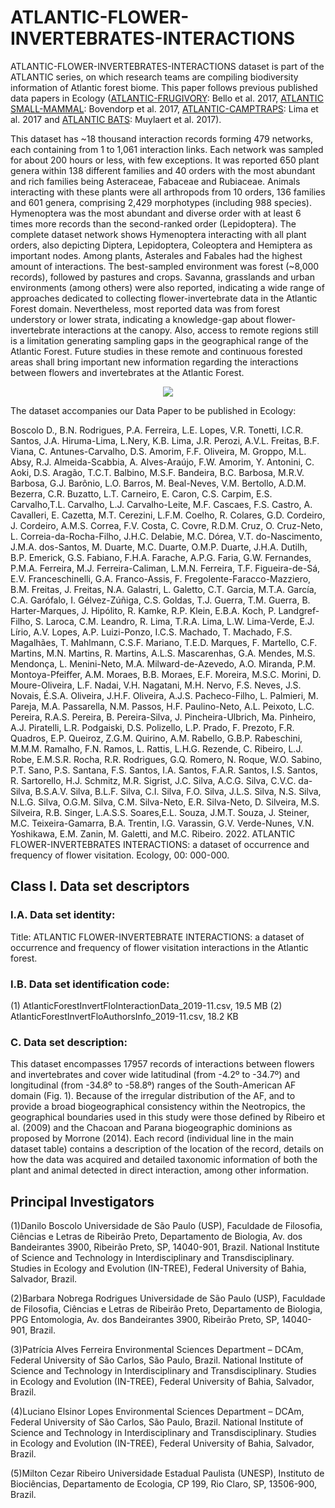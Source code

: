 # ATLANTIC-FLOWER-INVERTEBRATES-INTERACTIONS

ATLANTIC-FLOWER-INVERTEBRATES-INTERACTIONS dataset is part of the ATLANTIC series, on which research teams are compiling biodiversity information of 
Atlantic forest biome. This paper follows previous published data papers in Ecology 
([ATLANTIC-FRUGIVORY](http://onlinelibrary.wiley.com/doi/10.1002/ecy.1818/abstract): Bello et al. 2017, 
[ATLANTIC SMALL-MAMMAL](http://onlinelibrary.wiley.com/doi/10.1002/ecy.1893/full): Bovendorp et al. 2017, 
[ATLANTIC-CAMPTRAPS](http://onlinelibrary.wiley.com/doi/10.1002/ecy.1998/abstract): Lima et al. 2017 and 
[ATLANTIC BATS](http://onlinelibrary.wiley.com/doi/10.1002/ecy.2007/abstract): Muylaert et al. 2017).

This dataset has  ~18 thousand interaction records forming 479 networks, each containing from 1 to 1,061 interaction links.  Each network was sampled for about 200 hours or less, with few exceptions. It was reported 650 plant genera within 138 different families and 40 orders with the most abundant and rich families being Asteraceae, Fabaceae and Rubiaceae. Animals interacting with these plants were all arthropods from 10 orders, 136 families and 601 genera, comprising 2,429 morphotypes (including 988 species). Hymenoptera was the most abundant and diverse order with at least 6 times more records than the second-ranked order (Lepidoptera). The complete dataset network shows Hymenoptera interacting with all plant orders, also depicting  Diptera, Lepidoptera, Coleoptera and Hemiptera as important nodes. Among plants, Asterales and Fabales had the highest amount of interactions. The best-sampled environment was forest (~8,000 records), followed by pastures and crops. Savanna, grasslands and urban environments (among others) were also reported, indicating a wide range of approaches dedicated to collecting flower-invertebrate data in the Atlantic Forest domain. Nevertheless, most reported data was from forest understory or lower strata, indicating a knowledge-gap about flower-invertebrate interactions at the canopy. Also, access to remote regions still is a limitation generating sampling gaps in the geographical range of the Atlantic Forest. Future studies in these remote and continuous forested areas shall bring important new information regarding the interactions between flowers and invertebrates  at the Atlantic Forest.

<p align="center"> 
<img src="https://github.com/LEAP-USPRP/ATLANTIC-FLOWER-INVERTEBRATES-INTERACTIONS/figure.jpg">
</p>

The dataset accompanies our Data Paper to be published in Ecology:  

Boscolo D., B.N. Rodrigues, P.A. Ferreira, L.E. Lopes, V.R. Tonetti, I.C.R. Santos, J.A. Hiruma-Lima, L.Nery, K.B. Lima, J.R. Perozi, A.V.L. Freitas, B.F. Viana, C. Antunes-Carvalho, D.S. Amorim, F.F. Oliveira, M. Groppo, M.L. Absy, R.J. Almeida-Scabbia, A. Alves-Araújo, F.W. Amorim, Y. Antonini, C. Aoki, D.S. Aragão, T.C.T. Balbino, M.S.F. Bandeira, B.C. Barbosa, M.R.V. Barbosa, G.J. Barônio, L.O. Barros, M. Beal-Neves, V.M. Bertollo, A.D.M. Bezerra, C.R. Buzatto, L.T. Carneiro, E. Caron, C.S. Carpim, E.S. Carvalho,T.L. Carvalho, L.J. Carvalho-Leite, M.F. Cascaes, F.S. Castro, A. Cavalleri, E. Cazetta, M.T. Cerezini, L.F.M. Coelho, R. Colares, G.D. Cordeiro, J. Cordeiro, A.M.S. Correa, F.V. Costa, C. Covre, R.D.M. Cruz, O. Cruz-Neto, L. Correia-da-Rocha-Filho, J.H.C. Delabie, M.C. Dórea, V.T. do-Nascimento, J.M.A. dos-Santos, M. Duarte, M.C. Duarte, O.M.P. Duarte, J.H.A. Dutilh, B.P. Emerick, G.S. Fabiano, F.H.A. Farache, A.P.G. Faria, G.W. Fernandes, P.M.A. Ferreira, M.J. Ferreira-Caliman, L.M.N. Ferreira, T.F. Figueira-de-Sá, E.V. Franceschinelli, G.A. Franco-Assis, F. Fregolente-Faracco-Mazziero, B.M. Freitas, J. Freitas, N.A. Galastri, L. Galetto, C.T. Garcia, M.T.A. García, C.A. Garófalo, I. Gélvez-Zúñiga, C.S. Goldas, T.J. Guerra, T.M. Guerra, B. Harter-Marques, J. Hipólito, R. Kamke, R.P. Klein, E.B.A. Koch, P. Landgref-Filho, S. Laroca, C.M. Leandro, R. Lima, T.R.A. Lima, L.W. Lima-Verde, E.J. Lírio, A.V. Lopes, A.P. Luizi-Ponzo, I.C.S. Machado, T. Machado, F.S. Magalhães, T. Mahlmann, C.S.F. Mariano, T.E.D. Marques, F. Martello, C.F. Martins, M.N. Martins, R. Martins, A.L.S. Mascarenhas, G.A. Mendes, M.S. Mendonça, L. Menini-Neto, M.A. Milward-de-Azevedo, A.O. Miranda, P.M. Montoya-Pfeiffer, A.M. Moraes, B.B. Moraes, E.F. Moreira, M.S.C. Morini, D. Moure-Oliveira, L.F. Nadai, V.H. Nagatani, M.H. Nervo, F.S. Neves, J.S. Novais, É.S.A. Oliveira, J.H.F. Oliveira, A.J.S. Pacheco-Filho, L. Palmieri, M. Pareja, M.A. Passarella, N.M. Passos, H.F. Paulino-Neto, A.L. Peixoto, L.C. Pereira, R.A.S. Pereira, B. Pereira-Silva, J. Pincheira-Ulbrich, Ma. Pinheiro, A.J. Piratelli, L.R. Podgaiski, D.S. Polizello, L.P. Prado, F. Prezoto, F.R. Quadros, E.P. Queiroz, Z.G.M. Quirino, A.M. Rabello, G.B.P. Rabeschini, M.M.M. Ramalho, F.N. Ramos, L. Rattis, L.H.G. Rezende, C. Ribeiro, L.J. Robe, E.M.S.R. Rocha, R.R. Rodrigues, G.Q. Romero, N. Roque, W.O. Sabino, P.T. Sano, P.S. Santana, F.S. Santos, I.A. Santos, F.A.R. Santos, I.S. Santos, R. Sartorello, H.J. Schmitz, M.R. Sigrist, J.C. Silva, A.C.G. Silva, C.V.C. da-Silva, B.S.A.V. Silva, B.L.F. Silva, C.I. Silva, F.O. Silva, J.L.S. Silva, N.S. Silva, N.L.G. Silva, O.G.M. Silva, C.M. Silva-Neto, E.R. Silva-Neto, D. Silveira, M.S. Silveira, R.B. Singer, L.A.S.S. Soares,E.L. Souza, J.M.T. Souza, J. Steiner, M.C. Teixeira-Gamarra, B.A. Trentin, I.G. Varassin, G.V. Verde-Nunes, V.N. Yoshikawa, E.M. Zanin, M. Galetti, and M.C. Ribeiro. 2022. ATLANTIC FLOWER-INVERTEBRATES INTERACTIONS: a dataset of occurrence and frequency of flower visitation. Ecology, 00: 000-000.

## Class I. Data set descriptors
### I.A. Data set identity:

Title: ATLANTIC FLOWER-INVERTEBRATE INTERACTIONS​: a dataset of occurrence and frequency of flower visitation interactions in the Atlantic forest.

### I.B. Data set identification code:
(1) AtlanticForestInvertFloInteractionData_2019-11.csv, 19.5 MB
(2) AtlanticForestInvertFloAuthorsInfo_2019-11.csv, 18.2 KB



### C. Data set description:
This dataset encompasses 17957 records of interactions between flowers and invertebrates and cover wide latitudinal (from -4.2º to -34.7º) and longitudinal (from -34.8º to -58.8º) ranges of the South-American AF domain (Fig. 1). Because of the irregular distribution of the AF, and to provide a broad biogeographical consistency within the Neotropics, the geographical boundaries used in this study were those defined by Ribeiro et al. (2009) and the Chacoan and Parana biogeographic dominions as proposed by Morrone (2014). Each record (individual line in the main dataset table) contains a description of the location of the record, details on how the data was acquired and detailed taxonomic information of both the plant and animal detected in direct interaction, among other information. 

## Principal Investigators

(1)Danilo Boscolo
Universidade de São Paulo (USP), Faculdade de Filosofia, Ciências e Letras de Ribeirão Preto, Departamento de Biologia, Av. dos Bandeirantes 3900, Ribeirão Preto, SP, 14040-901, Brazil. National Institute of Science and Technology in Interdisciplinary and Transdisciplinary. Studies in Ecology and Evolution (IN-TREE), Federal University of Bahia, Salvador, Brazil.

(2)Barbara Nobrega Rodrigues
Universidade de São Paulo (USP), Faculdade de Filosofia, Ciências e Letras de Ribeirão Preto, Departamento de Biologia, PPG Entomologia, Av. dos Bandeirantes 3900, Ribeirão Preto, SP, 14040-901, Brazil.

(3)Patrícia Alves Ferreira
Environmental Sciences Department  – DCAm, Federal University of São Carlos, São Paulo, Brazil. National Institute of Science and Technology in Interdisciplinary and Transdisciplinary. Studies in Ecology and Evolution (IN-TREE), Federal University of Bahia, Salvador, Brazil.

(4)Luciano Elsinor Lopes
Environmental Sciences Department  – DCAm, Federal University of São Carlos, São Paulo, Brazil. National Institute of Science and Technology in Interdisciplinary and Transdisciplinary. Studies in Ecology and Evolution (IN-TREE), Federal University of Bahia, Salvador, Brazil.

(5)Milton Cezar Ribeiro
Universidade Estadual Paulista (UNESP), Instituto de Biociências, Departamento de Ecologia, CP 199, Rio Claro, SP, 13506-900, Brazil.


